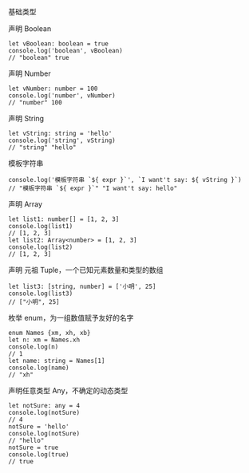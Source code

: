 基础类型

声明 Boolean
```
let vBoolean: boolean = true
console.log('boolean', vBoolean)
// "boolean" true
```

声明 Number
```
let vNumber: number = 100
console.log('number', vNumber)
// "number" 100
```

声明 String
```
let vString: string = 'hello'
console.log('string', vString)
// "string" "hello"
```

模板字符串
```
console.log('模板字符串 `${ expr }`', `I want't say: ${ vString }`)
// "模板字符串 `${ expr }`" "I want't say: hello"
```

声明 Array
```
let list1: number[] = [1, 2, 3]
console.log(list1)
// [1, 2, 3]
let list2: Array<number> = [1, 2, 3]
console.log(list2)
// [1, 2, 3]
```

声明 元祖 Tuple，一个已知元素数量和类型的数组
```
let list3: [string, number] = ['小明', 25]
console.log(list3)
// ["小明", 25]
```

枚举 enum，为一组数值赋予友好的名字
```
enum Names {xm, xh, xb}
let n: xm = Names.xh
console.log(n)
// 1
let name: string = Names[1]
console.log(name)
// "xh"
```

声明任意类型 Any，不确定的动态类型
```
let notSure: any = 4
console.log(notSure)
// 4
notSure = 'hello'
console.log(notSure)
// "hello"
notSure = true
console.log(true)
// true
```
